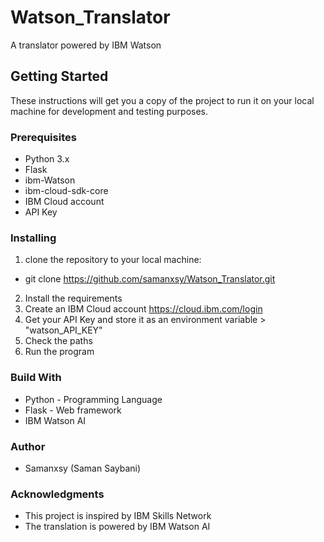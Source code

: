 # Watson_Translator
A translator powered by IBM Watson


## Getting Started
These instructions will get you a copy of the project to run it on your local machine for development and testing purposes.

### Prerequisites

- Python 3.x
- Flask
- ibm-Watson
- ibm-cloud-sdk-core
- IBM Cloud account
- API Key

### Installing 

1. clone the repository to your local machine:
  - git clone https://github.com/samanxsy/Watson_Translator.git
2. Install the requirements
3. Create an IBM Cloud account <https://cloud.ibm.com/login>
4. Get your API Key and store it as an environment variable > "watson_API_KEY"
5. Check the paths
6. Run the program

### Build With

- Python - Programming Language
- Flask - Web framework
- IBM Watson AI

### Author

 - Samanxsy (Saman Saybani)
 
### Acknowledgments

 - This project is inspired by IBM Skills Network
 - The translation is powered by IBM Watson AI
